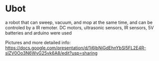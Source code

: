 # Ubot

a robot that can sweep, vacuum, and mop at the same time, and can be controled by a IR remoter. DC motors, ultrasonic sensors, IR sensors, 5V batteries and arduino were used

Pictures and more detailed info:
https://docs.google.com/presentation/d/1j6IbNjGdEhnYbSl5FL2E4R-slZV0Oo3N6WyG25vk6A8/edit?usp=sharing
